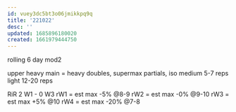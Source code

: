 ```yaml
---
id: vuey3dc5bt3o06jmikkpq9q
title: '221022'
desc: ''
updated: 1685896180020
created: 1661979444750
---
```


rolling 6 day mod2

upper
  heavy   main = heavy doubles, supermax partials, iso
  medium  5-7 reps
  light   12-20 reps

RiR 2 W1 - 0 W3
rW1 = est max -5% @8-9
rW2 = est max -0% @9-10
rW3 = est max +5% @10
rW4 = est max -20% @7-8